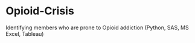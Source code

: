 # Opioid-Crisis
Identifying members who are prone to Opioid addiction (Python, SAS, MS Excel, Tableau)
